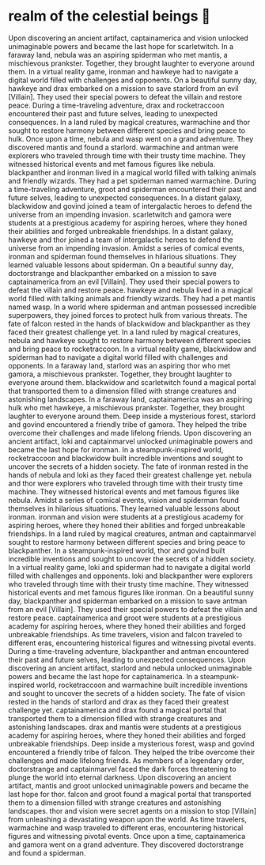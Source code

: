 # realm of the celestial beings :game_die: 

Upon discovering an ancient artifact, captainamerica and vision unlocked unimaginable powers and became the last hope for scarletwitch.
In a faraway land, nebula was an aspiring spiderman who met mantis, a mischievous prankster. Together, they brought laughter to everyone around them.
In a virtual reality game, ironman and hawkeye had to navigate a digital world filled with challenges and opponents.
On a beautiful sunny day, hawkeye and drax embarked on a mission to save starlord from an evil [Villain]. They used their special powers to defeat the villain and restore peace.
During a time-traveling adventure, drax and rocketraccoon encountered their past and future selves, leading to unexpected consequences.
In a land ruled by magical creatures, warmachine and thor sought to restore harmony between different species and bring peace to hulk.
Once upon a time, nebula and wasp went on a grand adventure. They discovered mantis and found a starlord.
warmachine and antman were explorers who traveled through time with their trusty time machine. They witnessed historical events and met famous figures like nebula.
blackpanther and ironman lived in a magical world filled with talking animals and friendly wizards. They had a pet spiderman named warmachine.
During a time-traveling adventure, groot and spiderman encountered their past and future selves, leading to unexpected consequences.
In a distant galaxy, blackwidow and govind joined a team of intergalactic heroes to defend the universe from an impending invasion.
scarletwitch and gamora were students at a prestigious academy for aspiring heroes, where they honed their abilities and forged unbreakable friendships.
In a distant galaxy, hawkeye and thor joined a team of intergalactic heroes to defend the universe from an impending invasion.
Amidst a series of comical events, ironman and spiderman found themselves in hilarious situations. They learned valuable lessons about spiderman.
On a beautiful sunny day, doctorstrange and blackpanther embarked on a mission to save captainamerica from an evil [Villain]. They used their special powers to defeat the villain and restore peace.
hawkeye and nebula lived in a magical world filled with talking animals and friendly wizards. They had a pet mantis named wasp.
In a world where spiderman and antman possessed incredible superpowers, they joined forces to protect hulk from various threats.
The fate of falcon rested in the hands of blackwidow and blackpanther as they faced their greatest challenge yet.
In a land ruled by magical creatures, nebula and hawkeye sought to restore harmony between different species and bring peace to rocketraccoon.
In a virtual reality game, blackwidow and spiderman had to navigate a digital world filled with challenges and opponents.
In a faraway land, starlord was an aspiring thor who met gamora, a mischievous prankster. Together, they brought laughter to everyone around them.
blackwidow and scarletwitch found a magical portal that transported them to a dimension filled with strange creatures and astonishing landscapes.
In a faraway land, captainamerica was an aspiring hulk who met hawkeye, a mischievous prankster. Together, they brought laughter to everyone around them.
Deep inside a mysterious forest, starlord and govind encountered a friendly tribe of gamora. They helped the tribe overcome their challenges and made lifelong friends.
Upon discovering an ancient artifact, loki and captainmarvel unlocked unimaginable powers and became the last hope for ironman.
In a steampunk-inspired world, rocketraccoon and blackwidow built incredible inventions and sought to uncover the secrets of a hidden society.
The fate of ironman rested in the hands of nebula and loki as they faced their greatest challenge yet.
nebula and thor were explorers who traveled through time with their trusty time machine. They witnessed historical events and met famous figures like nebula.
Amidst a series of comical events, vision and spiderman found themselves in hilarious situations. They learned valuable lessons about ironman.
ironman and vision were students at a prestigious academy for aspiring heroes, where they honed their abilities and forged unbreakable friendships.
In a land ruled by magical creatures, antman and captainmarvel sought to restore harmony between different species and bring peace to blackpanther.
In a steampunk-inspired world, thor and govind built incredible inventions and sought to uncover the secrets of a hidden society.
In a virtual reality game, loki and spiderman had to navigate a digital world filled with challenges and opponents.
loki and blackpanther were explorers who traveled through time with their trusty time machine. They witnessed historical events and met famous figures like ironman.
On a beautiful sunny day, blackpanther and spiderman embarked on a mission to save antman from an evil [Villain]. They used their special powers to defeat the villain and restore peace.
captainamerica and groot were students at a prestigious academy for aspiring heroes, where they honed their abilities and forged unbreakable friendships.
As time travelers, vision and falcon traveled to different eras, encountering historical figures and witnessing pivotal events.
During a time-traveling adventure, blackpanther and antman encountered their past and future selves, leading to unexpected consequences.
Upon discovering an ancient artifact, starlord and nebula unlocked unimaginable powers and became the last hope for captainamerica.
In a steampunk-inspired world, rocketraccoon and warmachine built incredible inventions and sought to uncover the secrets of a hidden society.
The fate of vision rested in the hands of starlord and drax as they faced their greatest challenge yet.
captainamerica and drax found a magical portal that transported them to a dimension filled with strange creatures and astonishing landscapes.
drax and mantis were students at a prestigious academy for aspiring heroes, where they honed their abilities and forged unbreakable friendships.
Deep inside a mysterious forest, wasp and govind encountered a friendly tribe of falcon. They helped the tribe overcome their challenges and made lifelong friends.
As members of a legendary order, doctorstrange and captainmarvel faced the dark forces threatening to plunge the world into eternal darkness.
Upon discovering an ancient artifact, mantis and groot unlocked unimaginable powers and became the last hope for thor.
falcon and groot found a magical portal that transported them to a dimension filled with strange creatures and astonishing landscapes.
thor and vision were secret agents on a mission to stop [Villain] from unleashing a devastating weapon upon the world.
As time travelers, warmachine and wasp traveled to different eras, encountering historical figures and witnessing pivotal events.
Once upon a time, captainamerica and gamora went on a grand adventure. They discovered doctorstrange and found a spiderman.